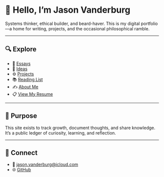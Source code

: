 # 👋 Hello, I’m Jason Vanderburg

Systems thinker, ethical builder, and beard-haver. This is my digital portfolio—a home for writing, projects, and the occasional philosophical ramble.

---

## 🔍 Explore

- 📝 [Essays](/essays)
- 🧠 [Ideas](/ideas/)
- ⚙️ [Projects](/projects/)
- 📚 [Reading List](/reading/)
- ✍️ [About Me](/about/)
- 📋 [View My Resume](main/resume/)

---

## 🧭 Purpose

This site exists to track growth, document thoughts, and share knowledge. It’s a public ledger of curiosity, learning, and reflection.

---

## 🔗 Connect

- 📧 jason.vanderburg@icloud.com
- 🌐 [GitHub](https://github.com/jason-vanderburg)
